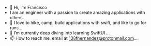 - 👋 Hi, I’m Francisco
- I am an engineer with a passion to create amazing applications with others.
- 👀 I love to hike, camp, build applications with swift, and like to go for runs...
- 🌱 I’m currently deep diving into learning SwiftUI ...
- 📫 How to reach me, email at 138fhernandez@protonmail.com...

<!---
hernandezf87/hernandezf87 is a ✨ special ✨ repository because its `README.md` (this file) appears on your GitHub profile.
You can click the Preview link to take a look at your changes.
--->
